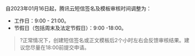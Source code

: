 自2023年01月16日起，腾讯云短信签名及模板审核时间调整为：
- 工作日：9:00 - 21:00。
- 节假日（包括周末及法定节假日）：9:00 -18:00。

>?正常情况下，创建短信签名或正文模板后2个小时左右会反馈审核结果。建议您尽量在18:00前提交申请。
